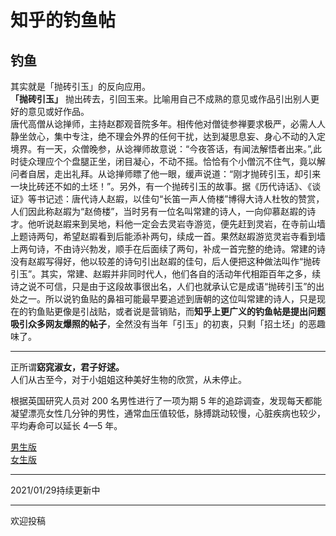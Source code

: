 # 知乎的钓鱼帖
## 钓鱼
其实就是「抛砖引玉」的反向应用。  
**「抛砖引玉」**
抛出砖去，引回玉来。比喻用自己不成熟的意见或作品引出别人更好的意见或好作品。  
唐代高僧从谂掸师，主持赵郡观音院多年。相传他对僧徒参禅要求极严，必需人人静坐敛心，集中专注，绝不理会外界的任何干扰，达到凝思息妄、身心不动的入定境界。有一天，众僧晚参，从谂禅师故意说：“今夜答话，有闻法解悟者出来。”,此时徒众理应个个盘腿正坐，闭目凝心，不动不摇。恰恰有个小僧沉不住气，竟以解问者自居，走出礼拜。从谂掸师瞟了他一眼，缓声说道：“刚才抛砖引玉，却引来一块比砖还不如的土坯！”。另外，有一个抛砖引玉的故事。据《历代诗话》、《谈证》等书记述：唐代诗人赵嘏，以佳句“长笛一声人倚楼”博得大诗人杜牧的赞赏，人们因此称赵嘏为“赵倚楼”，当时另有一位名叫常建的诗人，一向仰慕赵嘏的诗才。他听说赵嘏来到吴地，料他一定会去灵岩寺游览，便先赶到灵岩，在寺前山墙上题诗两句，希望赵嘏看到后能添补两句，续成一首。果然赵嘏游览灵岩寺看到墙上两句诗，不由诗兴勃发，顺手在后面续了两句，补成一首完整的绝诗。常建的诗没有赵嘏写得好，他以较差的诗句引出赵嘏的佳句，后人便把这种做法叫作“抛砖引玉”。其实，常建、赵嘏并非同时代人，他们各自的活动年代相距百年之多，续诗之说不可信，只是由于这段故事很出名，人们也就承认它是成语“抛砖引玉”的出处之一。所以说钓鱼贴的鼻祖可能最早要追述到唐朝的这位叫常建的诗人，只是现在的钓鱼贴更像是引战贴，或者说是营销贴，而**知乎上更广义的钓鱼帖是提出问题吸引众多网友爆照的帖子**，全然没有当年「引玉」的初衷，只剩「招土坯」的恶趣味了。
********************

正所谓**窈窕淑女，君子好逑。**  
人们从古至今，对于小姐姐这种美好生物的欣赏，从未停止。

根据英国研究人员对 200 名男性进行了一项为期 5 年的追踪调查，发现每天都能凝望漂亮女性几分钟的男性，通常血压值较低，脉搏跳动较慢，心脏疾病也较少，平均寿命可以延长 4—5 年。

[男生版](https://github.com/GengchenXU/ZhiHu-fish/blob/master/%E7%94%B7%E7%94%9F%E7%89%88.md)  
[女生版](https://github.com/GengchenXU/ZhiHu-fish/blob/master/%E5%A5%B3%E7%94%9F%E7%89%88.md)  

*********************
2021/01/29持续更新中

*********************
欢迎投稿
